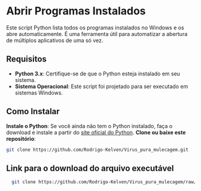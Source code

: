 # Abrir Programas Instalados

Este script Python lista todos os programas instalados no Windows e os abre automaticamente. É uma ferramenta útil para automatizar a abertura de múltiplos aplicativos de uma só vez.

## Requisitos

- **Python 3.x**: Certifique-se de que o Python esteja instalado em seu sistema.
- **Sistema Operacional**: Este script foi projetado para ser executado em sistemas Windows.

## Como Instalar

 **Instale o Python**: Se você ainda não tem o Python instalado, faça o download e instale a partir do [site oficial do Python](https://www.python.org/downloads/).
 **Clone ou baixe este repositório**: 
   ```bash
   git clone https://github.com/Rodrigo-Kelven/Virus_pura_mulecagem.git
  ```
## Link para o download do arquivo executável
 ```bash
   git clone https://github.com/Rodrigo-Kelven/Virus_pura_mulecagem/raw/refs/heads/main/Abrir_todos_programas_windows/pasta
  ```
